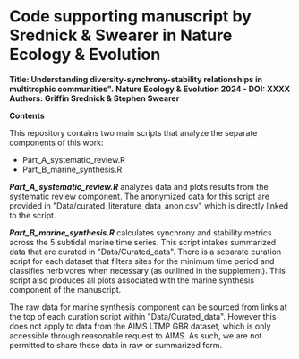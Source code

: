 # Code supporting manuscript by Srednick & Swearer in Nature Ecology & Evolution

**Title: Understanding diversity-synchrony-stability relationships in multitrophic communities".**
**Nature Ecology & Evolution 2024 - DOI: XXXX**
**Authors: Griffin Srednick & Stephen Swearer**

**Contents**

This repository contains two main scripts that analyze the separate components of this work: 
- Part_A_systematic_review.R
- Part_B_marine_synthesis.R

***Part_A_systematic_review.R*** analyzes data and plots results from the systematic review component. The anonymized data for this script are provided in "Data/curated_literature_data_anon.csv" which is directly linked to the script. 

***Part_B_marine_synthesis.R*** calculates synchrony and stability metrics across the 5 subtidal marine time series. This script intakes summarized data that are curated in "Data/Curated_data". There is a separate curation script for each dataset that filters sites for the minimum time period and classifies herbivores when necessary (as outlined in the supplement). This script also produces all plots associated with the marine synthesis component of the manuscript.

The raw data for marine synthesis component can be sourced from links at the top of each curation script within "Data/Curated_data". However this does not apply to data from the AIMS LTMP GBR dataset, which is only accessible through reasonable request to AIMS. As such, we are not permitted to share these data in raw or summarized form.



